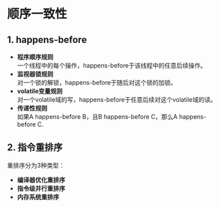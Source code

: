 # 顺序一致性
## 1. happens-before
+ **程序顺序规则**  
  一个线程中的每个操作，happens-before于该线程中的任意后续操作。
+ **监视器锁规则**  
  对一个锁的解锁，happens-before于随后对这个锁的加锁。
+ **volatile变量规则**  
  对一个volatile域的写，happens-before于任意后续对这个volatile域的读。
+ **传递性规则**  
  如果A happens-before B，且B happens-before C，那么A happens-before C.

## 2. 指令重排序
重排序分为3种类型：  

+ **编译器优化重排序**  
+ **指令级并行重排序**  
+ **内存系统重排序**